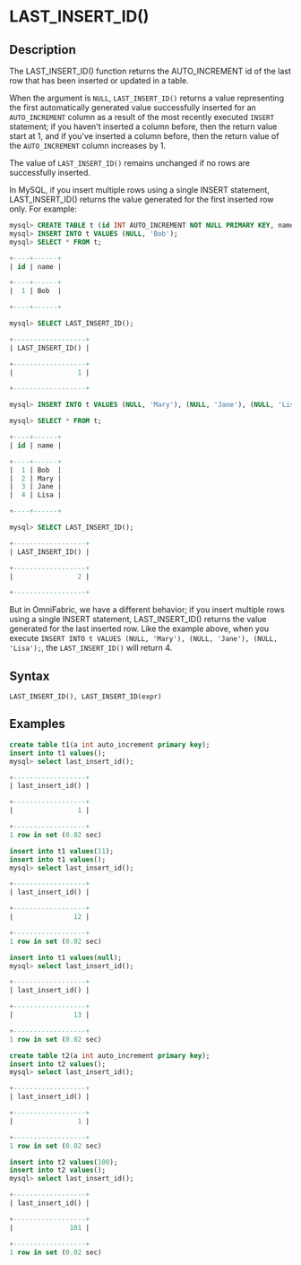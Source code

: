 # **LAST_INSERT_ID()**

## **Description**

The LAST_INSERT_ID() function returns the AUTO_INCREMENT id of the last row that has been inserted or updated in a table.

When the argument is `NULL`, `LAST_INSERT_ID()` returns a value representing the first automatically generated value successfully inserted for an `AUTO_INCREMENT` column as a result of the most recently executed `INSERT` statement; if you haven't inserted a column before, then the return value start at 1, and if you've inserted a column before, then the return value of the `AUTO_INCREMENT` column increases by 1.

The value of `LAST_INSERT_ID()` remains unchanged if no rows are successfully inserted.

In MySQL, if you insert multiple rows using a single INSERT statement, LAST_INSERT_ID() returns the value generated for the first inserted row only. For example:

```sql
mysql> CREATE TABLE t (id INT AUTO_INCREMENT NOT NULL PRIMARY KEY, name VARCHAR(10) NOT NULL);
mysql> INSERT INTO t VALUES (NULL, 'Bob');
mysql> SELECT * FROM t;

+----+------+
| id | name |

+----+------+
|  1 | Bob  |

+----+------+

mysql> SELECT LAST_INSERT_ID();

+------------------+
| LAST_INSERT_ID() |

+------------------+
|                1 |

+------------------+

mysql> INSERT INTO t VALUES (NULL, 'Mary'), (NULL, 'Jane'), (NULL, 'Lisa');

mysql> SELECT * FROM t;

+----+------+
| id | name |

+----+------+
|  1 | Bob  |
|  2 | Mary |
|  3 | Jane |
|  4 | Lisa |

+----+------+

mysql> SELECT LAST_INSERT_ID();

+------------------+
| LAST_INSERT_ID() |

+------------------+
|                2 |

+------------------+
```

But in OmniFabric, we have a different behavior; if you insert multiple rows using a single INSERT statement, LAST_INSERT_ID() returns the value generated for the last inserted row. Like the example above, when you execute `INSERT INTO t VALUES (NULL, 'Mary'), (NULL, 'Jane'), (NULL, 'Lisa');`, the `LAST_INSERT_ID()` will return 4.

## **Syntax**

```
LAST_INSERT_ID(), LAST_INSERT_ID(expr)
```

## **Examples**

```sql
create table t1(a int auto_increment primary key);
insert into t1 values();
mysql> select last_insert_id();

+------------------+
| last_insert_id() |

+------------------+
|                1 |

+------------------+
1 row in set (0.02 sec)

insert into t1 values(11);
insert into t1 values();
mysql> select last_insert_id();

+------------------+
| last_insert_id() |

+------------------+
|               12 |

+------------------+
1 row in set (0.02 sec)

insert into t1 values(null);
mysql> select last_insert_id();

+------------------+
| last_insert_id() |

+------------------+
|               13 |

+------------------+
1 row in set (0.02 sec)

create table t2(a int auto_increment primary key);
insert into t2 values();
mysql> select last_insert_id();

+------------------+
| last_insert_id() |

+------------------+
|                1 |

+------------------+
1 row in set (0.02 sec)

insert into t2 values(100);
insert into t2 values();
mysql> select last_insert_id();

+------------------+
| last_insert_id() |

+------------------+
|              101 |

+------------------+
1 row in set (0.02 sec)
```

